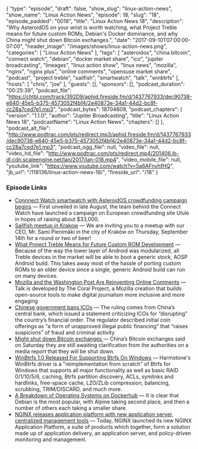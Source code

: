 {
  "type": "episode",
  "draft": false,
  "show_slug": "linux-action-news",
  "show_name": "Linux Action News",
  "episode": 18,
  "slug": "18",
  "episode_padded": "0018",
  "title": "Linux Action News 18",
  "description": "Why AsteroidOS on your wrist is worth watching, what Project Treble means for future custom ROMs, Debian's Docker dominance, and why China might shut down Bitcoin exchanges.",
  "date": "2017-09-10T07:00:00-07:00",
  "header_image": "/images/shows/linux-action-news.png",
  "categories": [
    "Linux Action News"
  ],
  "tags": [
    "asteroidos",
    "china bitcoin",
    "connect watch",
    "debian",
    "docker market share",
    "ico",
    "jupiter broadcasting",
    "lineages",
    "linux action show",
    "linux news",
    "mozilla",
    "nginx",
    "nginx plus",
    "online comments",
    "opensuse market share",
    "podcast",
    "project treble",
    "sailfish",
    "smartwatch",
    "talk",
    "winbtrfs"
  ],
  "hosts": [
    "chris",
    "joe"
  ],
  "guests": [],
  "sponsors": [],
  "podcast_duration": "00:25:39",
  "podcast_file": "https://chtbl.com/track/392D9/aphid.fireside.fm/d/1437767933/dec90738-e640-45e5-b375-4573052f4bf4/2e40873e-34a1-44d2-bc8f-cc28a7ced7e1.mp3",
  "podcast_bytes": 18704609,
  "podcast_chapters": {
    "version": "1.1.0",
    "author": "Jupiter Broadcasting",
    "title": "Linux Action News 18",
    "podcastName": "Linux Action News",
    "chapters": []
  },
  "podcast_alt_file": "http://www.podtrac.com/pts/redirect.mp3/aphid.fireside.fm/d/1437767933/dec90738-e640-45e5-b375-4573052f4bf4/2e40873e-34a1-44d2-bc8f-cc28a7ced7e1.mp3",
  "podcast_ogg_file": null,
  "video_file": null,
  "video_hd_file": "http://www.podtrac.com/pts/redirect.mp4/201406.jb-dl.cdn.scaleengine.net/lan/2017/lan-018.mp4",
  "video_mobile_file": null,
  "youtube_link": "https://www.youtube.com/watch?v=5a6AFnyhfHQ",
  "jb_url": "/118136/linux-action-news-18/",
  "fireside_url": "/18"
}


### Episode Links

  * [Connnect Watch smartwatch with AsteroidOS crowdfunding campaign begins](https://liliputing.com/2017/09/connnect-watch-smartwatch-asteroidos-crowdfunding-campaign-begins-99e.html "Connnect Watch smartwatch with AsteroidOS crowdfunding campaign begins") — First unveiled in late August, the team behind the Connect Watch have launched a campaign on European crowdfunding site Ulule in hopes of raising about $33,000.
  * [Sailfish meetup in Krakow](https://www.facebook.com/events/337839159976442 "Sailfish meetup in Krakow") — We are inviting you to a meetup with our CEO, Mr. Sami Pienimäki in the city of Kraków on Thursday, September 14th for a round or two of beer! 
  * [What Project Treble Means for Future Custom ROM Development](https://www.xda-developers.com/project-treble-custom-rom-development/ "What Project Treble Means for Future Custom ROM Development") — Because of the way the lower layer of Android was modularized, all Treble devices in the market will be able to boot a generic stock, AOSP Android build. This takes away most of the hassle of porting custom ROMs to an older device since a single, generic Android build can run on many devices. 
  * [Mozilla and the Washington Post Are Reinventing Online Comments](https://blog.mozilla.org/blog/2017/09/06/mozilla-washington-post-reinventing-online-comments/ "Mozilla and the Washington Post Are Reinventing Online Comments") — Talk is developed by The Coral Project, a Mozilla creation that builds open-source tools to make digital journalism more inclusive and more engaging
  * [Chinese government bans ICOs](https://www.theverge.com/2017/9/4/16251624/china-bans-ico-initial-coin-offering-regulation "Chinese government bans ICOs") — The ruling comes from China’s central bank, which issued a statement criticizing ICOs for “disrupting” the country’s financial order. The regulator described initial coin offerings as “a form of unapproved illegal public financing” that “raises suspicions” of fraud and criminal activity
  * [Might shut down Bitcoin exchanges ](https://uk.reuters.com/article/uk-bitcoin-china/china-bitcoin-exchanges-awaiting-clarification-on-closure-report-idUKKCN1BK05J "Might shut down Bitcoin exchanges ") — China’s Bitcoin exchanges said on Saturday they are still awaiting clarification from the authorities on a media report that they will be shut down. 
  * [WinBtrfs 1.0 Released For Supporting Btrfs On Windows](https://www.phoronix.com/scan.php?page=news_item&px=WinBtrfs-1.0-Released "WinBtrfs 1.0 Released For Supporting Btrfs On Windows") — Harmstone's WinBtrfs driver is a "reimplementation from scratch" of Btrfs for Windows that supports all major functionality as well as basic RAID 0/1/10/5/6, caching, Btrfs partition discovery, ACLs, symlinks and hardlinks, free-space cache, LZO/ZLib compression, balancing, scrubbing, TRIM/DISCARD, and much more. 
  * [A Breakdown of Operating Systems on Dockerhub](https://anchore.com/blog/breakdown-operating-systems-dockerhub/ "A Breakdown of Operating Systems on Dockerhub") — It is clear that Debian is the most popular, with Alpine taking second place, and then a number of others each taking a smaller share.
  * [NGINX releases application platform with new application server, centralized management tools](http://sdtimes.com/nginx-application-platform-app-development/ "NGINX releases application platform with new application server, centralized management tools") — Today, NGINX launched its new NGINX Application Platform, a suite of products which together, form a solution made up of application delivery, an application server, and policy-driven monitoring and management.


